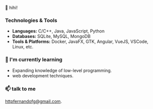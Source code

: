 👋 hihi!
### Technologies & Tools
- **Languages:** C/C++, Java, JavaScript, Python
- **Databases:** SQLite, MySQL, MongoDB
- **Tools & Platforms:** Docker, JavaFX, GTK, Angular, VueJS, VSCode, Linux, etc.
  
### 🌱 I'm currently learning
- Expanding knowledge of low-level programming.
- web development techniques.

### 📫 talk to me
[httpfernandofg@gmail.com](mailto:httpfernandofg@gmail.com).
